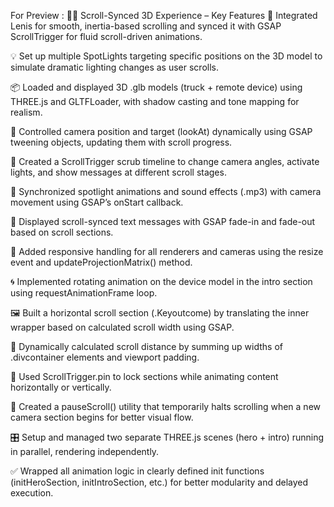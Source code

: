 For Preview : 
🚛✨ Scroll-Synced 3D Experience – Key Features
🚀 Integrated Lenis for smooth, inertia-based scrolling and synced it with GSAP ScrollTrigger for fluid scroll-driven animations.

💡 Set up multiple SpotLights targeting specific positions on the 3D model to simulate dramatic lighting changes as user scrolls.

📦 Loaded and displayed 3D .glb models (truck + remote device) using THREE.js and GLTFLoader, with shadow casting and tone mapping for realism.

🎥 Controlled camera position and target (lookAt) dynamically using GSAP tweening objects, updating them with scroll progress.

🧠 Created a ScrollTrigger scrub timeline to change camera angles, activate lights, and show messages at different scroll stages.

🔦 Synchronized spotlight animations and sound effects (.mp3) with camera movement using GSAP’s onStart callback.

📜 Displayed scroll-synced text messages with GSAP fade-in and fade-out based on scroll sections.

📱 Added responsive handling for all renderers and cameras using the resize event and updateProjectionMatrix() method.

🌀 Implemented rotating animation on the device model in the intro section using requestAnimationFrame loop.

🖼️ Built a horizontal scroll section (.Keyoutcome) by translating the inner wrapper based on calculated scroll width using GSAP.

📐 Dynamically calculated scroll distance by summing up widths of .divcontainer elements and viewport padding.

🧭 Used ScrollTrigger.pin to lock sections while animating content horizontally or vertically.

🛑 Created a pauseScroll() utility that temporarily halts scrolling when a new camera section begins for better visual flow.

🎛️ Setup and managed two separate THREE.js scenes (hero + intro) running in parallel, rendering independently.

✅ Wrapped all animation logic in clearly defined init functions (initHeroSection, initIntroSection, etc.) for better modularity and delayed execution.
